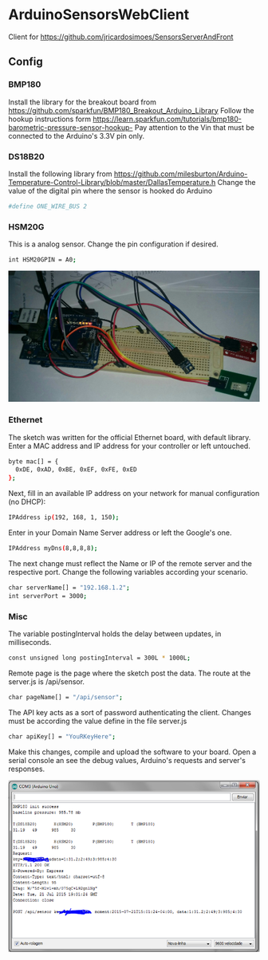 # ArduinoSensorsWebClient
Client for https://github.com/jricardosimoes/SensorsServerAndFront

## Config

### BMP180
Install the library for the breakout board from
https://github.com/sparkfun/BMP180_Breakout_Arduino_Library
Follow the hookup instructions form 
https://learn.sparkfun.com/tutorials/bmp180-barometric-pressure-sensor-hookup-
Pay attention to the Vin that must be connected to the Arduino's 3.3V pin only. 

### DS18B20
Install the following library from
https://github.com/milesburton/Arduino-Temperature-Control-Library/blob/master/DallasTemperature.h
Change the value of the digital pin where the sensor is hooked do Arduino
```bash
#define ONE_WIRE_BUS 2
```

### HSM20G
This is a analog sensor. Change the pin configuration if desired.
```bash
int HSM20GPIN = A0;
```



![Hookup](https://github.com/jricardosimoes/ArduinoSensorsWebClient/blob/master/BreadboardHookup.jpg)

### Ethernet
The sketch was written for the official Ethernet board, with default library.
Enter a MAC address and IP address for your controller or left untouched.
```bash
byte mac[] = {
  0xDE, 0xAD, 0xBE, 0xEF, 0xFE, 0xED
};
```
Next, fill in an available IP address on your network for manual configuration (no DHCP):
```bash
IPAddress ip(192, 168, 1, 150);
```
Enter in your Domain Name Server address or left the Google's one.
```bash
IPAddress myDns(8,8,8,8);
```

The next change must reflect the Name or IP of the remote server and the respective port. Change the following variables according your scenario.
```bash
char serverName[] = "192.168.1.2";
int serverPort = 3000;
```

### Misc
The variable postingInterval holds the delay between updates, in milliseconds.
```bash
const unsigned long postingInterval = 300L * 1000L; 
```
Remote page is the page where the sketch post the data. The route at the server.js is /api/sensor.
```bash
char pageName[] = "/api/sensor";
```

The API key acts as a sort of password authenticating the client. Changes must be according the value define in the file server.js
```bash
char apiKey[] = "YouRKeyHere";
```

Make this changes, compile and upload the software to your board. Open a serial console an see the debug values, Arduino's requests and server's responses.

![Output](https://github.com/jricardosimoes/ArduinoSensorsWebClient/blob/master/SketchInit.PNG)



